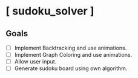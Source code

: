 # [ sudoku_solver ]

## Goals

- [ ] Implement Backtracking and use animations.
- [ ] Implement Graph Coloring and use animations.
- [ ] Allow user input.
- [ ] Generate sudoku board using own algorithm.
